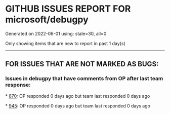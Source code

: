 
# GITHUB ISSUES REPORT FOR microsoft/debugpy


Generated on 2022-06-01 using: stale=30, all=0


Only showing items that are new to report in past 1 day(s)


---

## FOR ISSUES THAT ARE NOT MARKED AS BUGS:


### Issues in debugpy that have comments from OP after last team response:


\* [870](https://github.com/microsoft/debugpy/issues/870 "Provide APIs to stop listening / stop debugger"): OP responded 0 days ago but team last responded 0 days ago

\* [945](https://github.com/microsoft/debugpy/issues/945 "Running Windows shim from debuggee fails"): OP responded 0 days ago but team last responded 0 days ago
